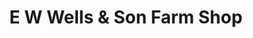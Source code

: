---
title: "E W Wells & Son Farm Shop"
url: /biggleswade/e-w-wells-und-son-farm-shop/
shop: Hofladen
---